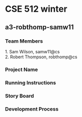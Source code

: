 <h1>CSE 512 winter</h1>
<h2>a3-robthomp-samw11</h2>

<h3>Team Members</h3>
<div>1. Sam Wilson, samw11@cs</div>
<div>2. Robert Thompson, robthomp@cs</div>

<h3>Project Name</h3>

<h3>Running Instructions</h3>

<h3>Story Board</h3>

<h3>Development Process</h3>